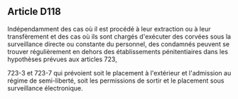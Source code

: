 Article D118
----
Indépendamment des cas où il est procédé à leur extraction ou à leur
transfèrement et des cas où ils sont chargés d'exécuter des corvées sous la
surveillance directe ou constante du personnel, des condamnés peuvent se trouver
régulièrement en dehors des établissements pénitentiaires dans les hypothèses
prévues aux articles 723,

723-3 et 723-7 qui prévoient soit le placement à l'extérieur et l'admission au
régime de semi-liberté, soit les permissions de sortir et le placement sous
surveillance électronique.
